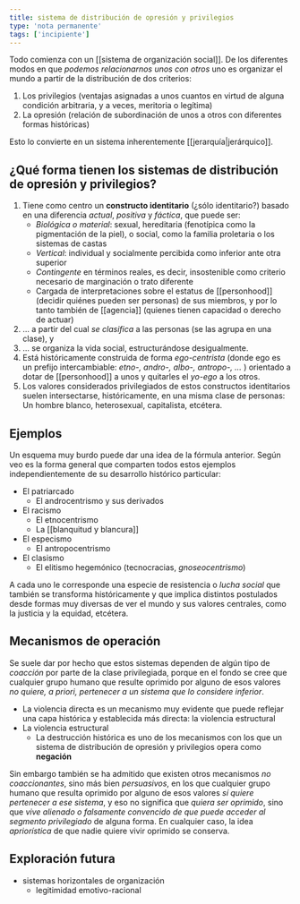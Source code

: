 ```yaml
---
title: sistema de distribución de opresión y privilegios
type: 'nota permanente'
tags: ['incipiente']
---
```


Todo comienza con un [[sistema de organización social]]. De los diferentes modos en que *podemos relacionarnos unos con otros* uno es organizar el mundo a partir de la distribución de dos criterios:

1. Los privilegios (ventajas asignadas a unos cuantos en virtud de alguna condición arbitraria, y a veces, meritoria o legítima)
2. La opresión (relación de subordinación de unos a otros con diferentes formas históricas)

Esto lo convierte en un sistema inherentemente [[jerarquía|jerárquico]].

## ¿Qué forma tienen los sistemas de distribución de opresión y privilegios?

1. Tiene como centro un **constructo identitario** (¿sólo identitario?) basado en una diferencia *actual*, *positiva* y *fáctica*, que puede ser:
	- *Biológica o material*: sexual, hereditaria (fenotípica como la pigmentación de la piel), o social, como la familia proletaria o los sistemas de castas
	- *Vertical*: individual y socialmente percibida como inferior ante otra superior
	- *Contingente* en términos reales, es decir, insostenible como criterio necesario de marginación o trato diferente
	- Cargada de interpretaciones sobre el estatus de [[personhood]] (decidir quiénes pueden ser personas) de sus miembros, y por lo tanto también de [[agencia]] (quienes tienen capacidad o derecho de actuar)
2. ... a partir del cual *se clasifica* a las personas (se las agrupa en una clase), y 
3. ... se organiza la vida social, estructurándose desigualmente.
4. Está históricamente construida de forma *ego-centrista* (donde ego es un prefijo intercambiable: *etno-, andro-, albo-, antropo-, ...* ) orientado a dotar de [[personhood]]  a unos y quitarles el *yo-ego* a los otros.
5. Los valores considerados privilegiados de estos constructos identitarios suelen intersectarse, históricamente, en una misma clase de personas: Un hombre blanco, heterosexual, capitalista, etcétera.

## Ejemplos

Un esquema muy burdo puede dar una idea de la fórmula anterior. Según veo es la forma general que comparten todos estos ejemplos independientemente de su desarrollo histórico particular:

- El patriarcado
	- El androcentrismo y sus derivados
- El racismo
	- El etnocentrismo
	- La [[blanquitud y blancura]]
- El especismo
	- El antropocentrismo
- El clasismo
	- El elitismo hegemónico (tecnocracias, *gnoseocentrismo*)

A cada uno le corresponde una especie de resistencia o *lucha social* que también se transforma históricamente y que implica distintos postulados desde formas muy diversas de ver el mundo y sus valores centrales, como la justicia y la equidad, etcétera.

## Mecanismos de operación

Se suele dar por hecho que estos sistemas dependen de algún tipo de *coacción* por parte de la clase privilegiada, porque en el fondo se cree que cualquier grupo humano que resulte oprimido por alguno de esos valores *no quiere, a priori, pertenecer a un sistema que lo considere inferior*.

- La violencia directa es un mecanismo muy evidente que puede reflejar una capa histórica y establecida más directa: la violencia estructural
- La violencia estructural
	- La destrucción histórica es uno de los mecanismos con los que un sistema de distribución de opresión y privilegios opera como **negación**

Sin embargo también se ha admitido que existen otros mecanismos *no coaccionantes*, sino más bien *persuasivos*, en los que cualquier grupo humano que resulta oprimido por alguno de esos valores *sí quiere pertenecer a ese sistema*, y eso no significa que *quiera ser oprimido*, sino que *vive alienado o falsamente convencido de que puede acceder al segmento privilegiado* de alguna forma. En cualquier caso, la idea *apriorística* de que nadie quiere vivir oprimido se conserva.


## Exploración futura

- sistemas horizontales de organización
	- legitimidad emotivo-racional
